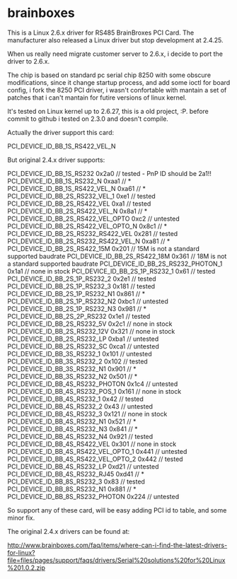 brainboxes
==========

This is a Linux 2.6.x driver for RS485 BrainBroxes PCI Card. The manufacturer also released a Linux driver but stop development at 2.4.25.

When us really need migrate customer server to 2.6.x, i decide to port the driver to 2.6.x.

The chip is based on standard pc serial chip 8250 with some obscure modifications, since it change startup process, and add some ioctl for board config, i fork the 8250 PCI driver, i wasn't confortable with mantain a set of patches that i can't mantain for futire versions of linux kernel.

It's tested on Linux kernel up to 2.6.27, this is a old project, :P. before commit to github i tested on 2.3.0 and doesn't compile.

Actually the driver support this card:

PCI_DEVICE_ID_BB_1S_RS422_VEL_N

But original 2.4.x driver supports:

PCI_DEVICE_ID_BB_1S_RS232  	0x2a0	// tested - PnP ID should be 2a1!!
PCI_DEVICE_ID_BB_1S_RS232_N		0xaa1	// *
PCI_DEVICE_ID_BB_1S_RS422_VEL_N		0xa61	// *
PCI_DEVICE_ID_BB_2S_RS232_VEL_1		0xe1	// tested
PCI_DEVICE_ID_BB_2S_RS422_VEL		0xa1	// tested
PCI_DEVICE_ID_BB_2S_RS422_VEL_N		0x8a1	// *
PCI_DEVICE_ID_BB_2S_RS422_VEL_OPTO	0xc2	// untested
PCI_DEVICE_ID_BB_2S_RS422_VEL_OPTO_N	0x8c1	// *
PCI_DEVICE_ID_BB_2S_RS232_RS422_VEL		0x281	// tested
PCI_DEVICE_ID_BB_2S_RS232_RS422_VEL_N		0xa81	// *
PCI_DEVICE_ID_BB_2S_RS422_15M		0x201	// 15M is not a standard supported baudrate
PCI_DEVICE_ID_BB_2S_RS422_18M		0x361	// 18M is not a standard supported baudrate
PCI_DEVICE_ID_BB_2S_RS232_PHOTON_1		0x1a1	// none in stock
PCI_DEVICE_ID_BB_2S_1P_RS232_1		0x61	// tested
PCI_DEVICE_ID_BB_2S_1P_RS232_2		0x2e1	// tested
PCI_DEVICE_ID_BB_2S_1P_RS232_3		0x181	// tested
PCI_DEVICE_ID_BB_2S_1P_RS232_N1		0x861	// *
PCI_DEVICE_ID_BB_2S_1P_RS232_N2		0xbc1	// untested
PCI_DEVICE_ID_BB_2S_1P_RS232_N3		0x981	// *
PCI_DEVICE_ID_BB_2S_2P_RS232		0x1e1	// tested
PCI_DEVICE_ID_BB_2S_RS232_5V		0x2c1	// none in stock
PCI_DEVICE_ID_BB_2S_RS232_12V		0x321	// none in stock
PCI_DEVICE_ID_BB_2S_RS232_LP			0xba1	// untested
PCI_DEVICE_ID_BB_2S_RS232_SC			0xca1	// untested
PCI_DEVICE_ID_BB_3S_RS232_1		0x101	// untested
PCI_DEVICE_ID_BB_3S_RS232_2		0x102	// tested
PCI_DEVICE_ID_BB_3S_RS232_N1		0x901	// *
PCI_DEVICE_ID_BB_3S_RS232_N2		0x501	// *
PCI_DEVICE_ID_BB_4S_RS232_PHOTON		0x1c4	// untested
PCI_DEVICE_ID_BB_4S_RS232_POS_1		0x161	// none in stock
PCI_DEVICE_ID_BB_4S_RS232_1		0x42	// tested
PCI_DEVICE_ID_BB_4S_RS232_2		0x43	// untested
PCI_DEVICE_ID_BB_4S_RS232_3		0x121	// none in stock
PCI_DEVICE_ID_BB_4S_RS232_N1		0x521	// *
PCI_DEVICE_ID_BB_4S_RS232_N3		0x841	// *
PCI_DEVICE_ID_BB_4S_RS232_N4		0x921	// tested
PCI_DEVICE_ID_BB_4S_RS422_VEL		0x301	// none in stock
PCI_DEVICE_ID_BB_4S_RS422_VEL_OPTO_1		0x441	// untested
PCI_DEVICE_ID_BB_4S_RS422_VEL_OPTO_2		0x442	// tested
PCI_DEVICE_ID_BB_4S_RS232_LP			0xd21	// untested
PCI_DEVICE_ID_BB_4S_RS232_RJ45			0xd41	// *
PCI_DEVICE_ID_BB_8S_RS232_3		0x83	// tested
PCI_DEVICE_ID_BB_8S_RS232_N1		0x881	// *
PCI_DEVICE_ID_BB_8S_RS232_PHOTON		0x224	// untested

So support any of these card, will be easy adding PCI id to table, and some minor fix.

The original 2.4.x drivers can be found at:

http://www.brainboxes.com/faq/items/where-can-i-find-the-latest-drivers-for-linux?file=files/pages/support/faqs/drivers/Serial%20solutions%20for%20Linux%201.0.2.zip
